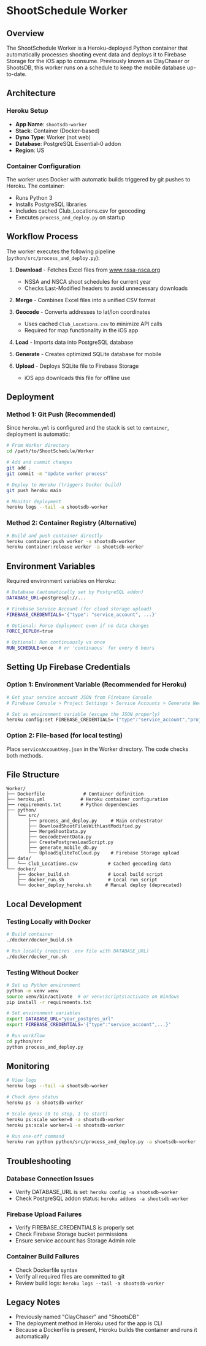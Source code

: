 # ShootSchedule Worker

## Overview
The ShootSchedule Worker is a Heroku-deployed Python container that automatically processes shooting event data and deploys it to Firebase Storage for the iOS app to consume. Previously known as ClayChaser or ShootsDB, this worker runs on a schedule to keep the mobile database up-to-date.

## Architecture

### Heroku Setup
- **App Name**: `shootsdb-worker`
- **Stack**: Container (Docker-based)
- **Dyno Type**: Worker (not web)
- **Database**: PostgreSQL Essential-0 addon
- **Region**: US

### Container Configuration
The worker uses Docker with automatic builds triggered by git pushes to Heroku. The container:
- Runs Python 3
- Installs PostgreSQL libraries
- Includes cached Club_Locations.csv for geocoding
- Executes `process_and_deploy.py` on startup

## Workflow Process

The worker executes the following pipeline (`python/src/process_and_deploy.py`):

1. **Download** - Fetches Excel files from www.nssa-nsca.org
   - NSSA and NSCA shoot schedules for current year
   - Checks Last-Modified headers to avoid unnecessary downloads

2. **Merge** - Combines Excel files into a unified CSV format

3. **Geocode** - Converts addresses to lat/lon coordinates
   - Uses cached `Club_Locations.csv` to minimize API calls
   - Required for map functionality in the iOS app

4. **Load** - Imports data into PostgreSQL database

5. **Generate** - Creates optimized SQLite database for mobile

6. **Upload** - Deploys SQLite file to Firebase Storage
   - iOS app downloads this file for offline use

## Deployment

### Method 1: Git Push (Recommended)
Since `heroku.yml` is configured and the stack is set to `container`, deployment is automatic:

```bash
# From Worker directory
cd /path/to/ShootSchedule/Worker

# Add and commit changes
git add .
git commit -m "Update worker process"

# Deploy to Heroku (triggers Docker build)
git push heroku main

# Monitor deployment
heroku logs --tail -a shootsdb-worker
```

### Method 2: Container Registry (Alternative)
```bash
# Build and push container directly
heroku container:push worker -a shootsdb-worker
heroku container:release worker -a shootsdb-worker
```

## Environment Variables

Required environment variables on Heroku:

```bash
# Database (automatically set by PostgreSQL addon)
DATABASE_URL=postgresql://...

# Firebase Service Account (for cloud storage upload)
FIREBASE_CREDENTIALS='{"type": "service_account", ...}'

# Optional: Force deployment even if no data changes
FORCE_DEPLOY=true

# Optional: Run continuously vs once
RUN_SCHEDULE=once  # or 'continuous' for every 6 hours
```

## Setting Up Firebase Credentials

### Option 1: Environment Variable (Recommended for Heroku)
```bash
# Get your service account JSON from Firebase Console
# Firebase Console > Project Settings > Service Accounts > Generate New Private Key

# Set as environment variable (escape the JSON properly)
heroku config:set FIREBASE_CREDENTIALS='{"type":"service_account","project_id":"shootsdb-11bb7",...}' -a shootsdb-worker
```

### Option 2: File-based (for local testing)
Place `serviceAccountKey.json` in the Worker directory. The code checks both methods.

## File Structure

```
Worker/
├── Dockerfile              # Container definition
├── heroku.yml             # Heroku container configuration
├── requirements.txt       # Python dependencies
├── python/
│   └── src/
│       ├── process_and_deploy.py     # Main orchestrator
│       ├── DownloadShootFilesWithLastModified.py
│       ├── MergeShootData.py
│       ├── GeocodeEventData.py
│       ├── CreatePostgresLoadScript.py
│       ├── generate_mobile_db.py
│       └── UploadSqliteToCloud.py    # Firebase Storage upload
├── data/
│   └── Club_Locations.csv           # Cached geocoding data
└── docker/
    ├── docker_build.sh              # Local build script
    ├── docker_run.sh                # Local run script
    └── docker_deploy_heroku.sh     # Manual deploy (deprecated)
```

## Local Development

### Testing Locally with Docker
```bash
# Build container
./docker/docker_build.sh

# Run locally (requires .env file with DATABASE_URL)
./docker/docker_run.sh
```

### Testing Without Docker
```bash
# Set up Python environment
python -m venv venv
source venv/bin/activate  # or venv\Scripts\activate on Windows
pip install -r requirements.txt

# Set environment variables
export DATABASE_URL="your_postgres_url"
export FIREBASE_CREDENTIALS='{"type":"service_account",...}'

# Run workflow
cd python/src
python process_and_deploy.py
```

## Monitoring

```bash
# View logs
heroku logs --tail -a shootsdb-worker

# Check dyno status
heroku ps -a shootsdb-worker

# Scale dynos (0 to stop, 1 to start)
heroku ps:scale worker=0 -a shootsdb-worker
heroku ps:scale worker=1 -a shootsdb-worker

# Run one-off command
heroku run python python/src/process_and_deploy.py -a shootsdb-worker
```

## Troubleshooting

### Database Connection Issues
- Verify DATABASE_URL is set: `heroku config -a shootsdb-worker`
- Check PostgreSQL addon status: `heroku addons -a shootsdb-worker`

### Firebase Upload Failures
- Verify FIREBASE_CREDENTIALS is properly set
- Check Firebase Storage bucket permissions
- Ensure service account has Storage Admin role

### Container Build Failures
- Check Dockerfile syntax
- Verify all required files are committed to git
- Review build logs: `heroku logs --tail -a shootsdb-worker`

## Legacy Notes
- Previously named "ClayChaser" and "ShootsDB"
- The deployment method in Heroku used for the app is CLI
- Because a Dockerfile is present, Heroku builds the container and runs it automatically